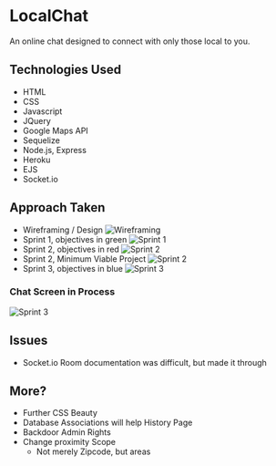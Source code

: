 # LocalChat
An online chat designed to connect with only those local to you.

## Technologies Used
* HTML
* CSS
* Javascript
* JQuery
* Google Maps API
* Sequelize
* Node.js, Express
* Heroku
* EJS
* Socket.io

## Approach Taken
* Wireframing / Design
![Wireframing](https://freekev.github.io/Cloud/assets/localchat/00.png)
* Sprint 1, objectives in green
![Sprint 1](https://freekev.github.io/Cloud/assets/localchat/02.png)
* Sprint 2, objectives in red
![Sprint 2](https://freekev.github.io/Cloud/assets/localchat/03.png)
* Sprint 2, Minimum Viable Project
![Sprint 2](https://freekev.github.io/Cloud/assets/localchat/04.png)
* Sprint 3, objectives in blue
![Sprint 3](https://freekev.github.io/Cloud/assets/localchat/09.png)

### Chat Screen in Process
![Sprint 3](https://freekev.github.io/Cloud/assets/localchat/07.png)

## Issues
* Socket.io Room documentation was difficult, but made it through

## More?
* Further CSS Beauty
* Database Associations will help History Page
* Backdoor Admin Rights
* Change proximity Scope
  - Not merely Zipcode, but areas
